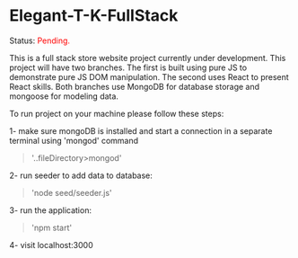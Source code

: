 # Elegant-T-K-FullStack

Status: <span style="color: red;"> Pending.</span>

This is a full stack store website project currently under development. This project will have two branches. The first is built using pure JS to demonstrate pure JS DOM manipulation. The second uses React to present React skills. Both branches use MongoDB for database storage and mongoose for modeling data.

To run project on your machine please follow these steps:

1- make sure mongoDB is installed and start a connection in a separate terminal using 'mongod' command
> '..fileDirectory>mongod'

2- run seeder to add data to database: 
> 'node seed/seeder.js'

3- run the application: 
> 'npm start'

4- visit localhost:3000



